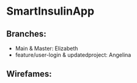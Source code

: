 # SmartInsulinApp

## Branches:
+ Main & Master: Elizabeth
+ feature/user-login & updatedproject: Angelina

## Wirefames:

